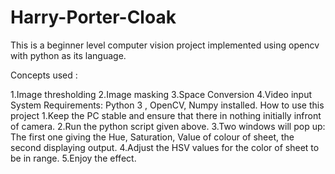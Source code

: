 # Harry-Porter-Cloak

This is a beginner level computer vision project implemented using opencv with python as its language.

Concepts used :

1.Image thresholding
2.Image masking
3.Space Conversion
4.Video input
System Requirements: Python 3 , OpenCV, Numpy installed.
How to use this project
1.Keep the PC stable and ensure that there in nothing initially infront of camera.
2.Run the python script given above.
3.Two windows will pop up: The first one giving the Hue, Saturation, Value of colour of sheet, the second displaying output.
4.Adjust the HSV values for the color of sheet to be in range.
5.Enjoy the effect.
